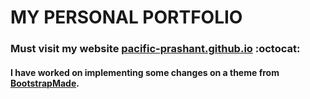 # MY PERSONAL PORTFOLIO
### Must visit my website [pacific-prashant.github.io](https://pacific-prashant.github.io) :octocat:
#### I have worked on implementing some changes on a theme from [BootstrapMade](https://bootstrapmade.com/).
